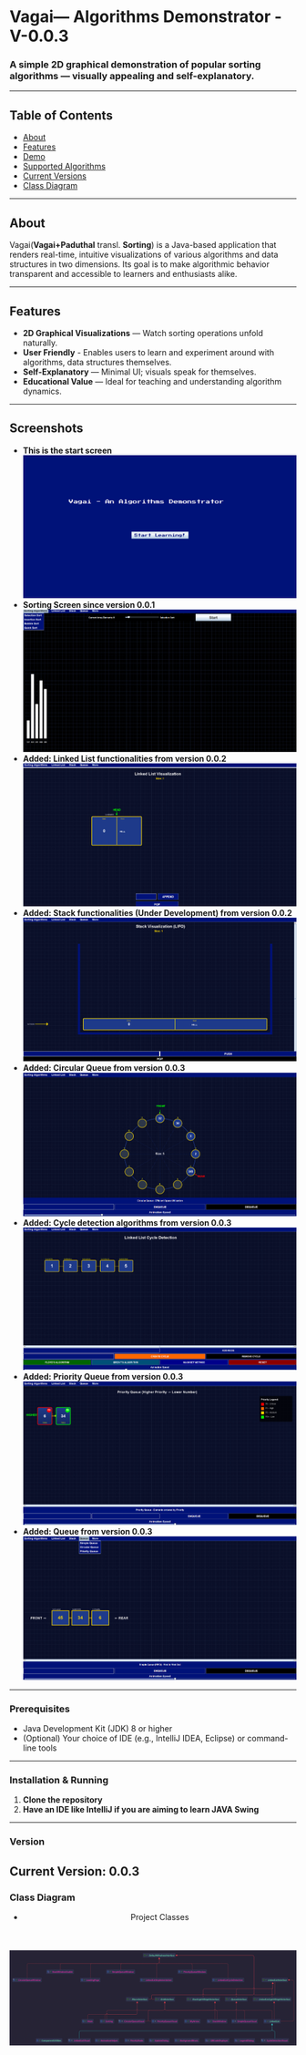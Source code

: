 # Vagai— Algorithms Demonstrator - V-0.0.3

### A simple 2D graphical demonstration of popular sorting algorithms — visually appealing and self-explanatory.

---

##  Table of Contents
- [About](#about)
- [Features](#features)
- [Demo](#screenshots)
- [Supported Algorithms](#supported-algorithms)
- [Current Versions](#version)
- [Class Diagram](#class-diagram)
---

## About
Vagai(**Vagai+Paduthal** transl. **Sorting**) is a Java-based application that renders real-time, intuitive visualizations of various algorithms and data structures in two dimensions. Its goal is to make algorithmic behavior transparent and accessible to learners and enthusiasts alike.

---
## Features
- **2D Graphical Visualizations** — Watch sorting operations unfold naturally.
- **User Friendly** - Enables users to learn and experiment around with algorithms, data structures themselves.
- **Self-Explanatory** — Minimal UI; visuals speak for themselves.
- **Educational Value** — Ideal for teaching and understanding algorithm dynamics.
---
## Screenshots
- **This is the start screen**
<img src="ReadmeImages/WelcomePage.png"></img>
- **Sorting Screen since version 0.0.1**
<img src="ReadmeImages/Demonstration/SortingDemo.png"></img>
- **Added: Linked List functionalities from version 0.0.2**
<img src="ReadmeImages/Demonstration/LinkedListDemo.png"></img>
- **Added: Stack functionalities (Under Development) from version 0.0.2**
<img src="ReadmeImages/Demonstration/StackDemo.png"></img>
- **Added: Circular Queue from version 0.0.3**
<img src="ReadmeImages/Demonstration/CircularQueueDemo.png"></img>
- **Added: Cycle detection algorithms from version 0.0.3**
<img src="ReadmeImages/Demonstration/CycleDetectionDemo.png"></img>
- **Added: Priority Queue from version 0.0.3**
<img src="ReadmeImages/Demonstration/PriorityQueueDemo.png"></img>
- **Added: Queue from version 0.0.3** 
<img src="ReadmeImages/Demonstration/QueueDemo.png"></img>
---
### Prerequisites
- Java Development Kit (JDK) 8 or higher
- (Optional) Your choice of IDE (e.g., IntelliJ IDEA, Eclipse) or command-line tools
---
### Installation & Running
1. **Clone the repository**  
2. **Have an IDE like IntelliJ if you are aiming to learn JAVA Swing**
---
### Version
**Current Version: 0.0.3**
---
### Class Diagram
- <div style="text-align: center; margin-bottom: 50px;">Project Classes</div>
<img src="ReadmeImages/classDiagram.png"></img>
